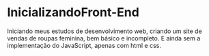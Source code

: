 # InicializandoFront-End
Iniciando meus estudos de desenvolvimento web, criando um site de vendas de roupas feminina, bem básico e incompleto. E ainda sem a implementação do JavaScript, apenas com html e css. 

